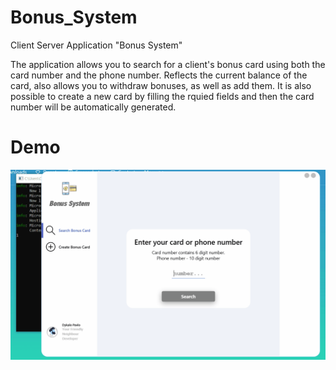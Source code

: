 # Bonus_System

Client Server Application "Bonus System"

The application allows you to search for a client's bonus card using both the card number and the phone number. Reflects the current balance of the card, also allows you to withdraw bonuses, as well as add them. It is also possible to create a new card by filling the rquied fields and then the card number will be automatically generated.

# Demo
![Farmers Market Finder - Animated gif demo](demo/BonusSystemGif.gif)
